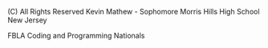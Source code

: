 (C) All Rights Reserved
Kevin Mathew - Sophomore
Morris Hills High School
New Jersey

FBLA Coding and Programming Nationals